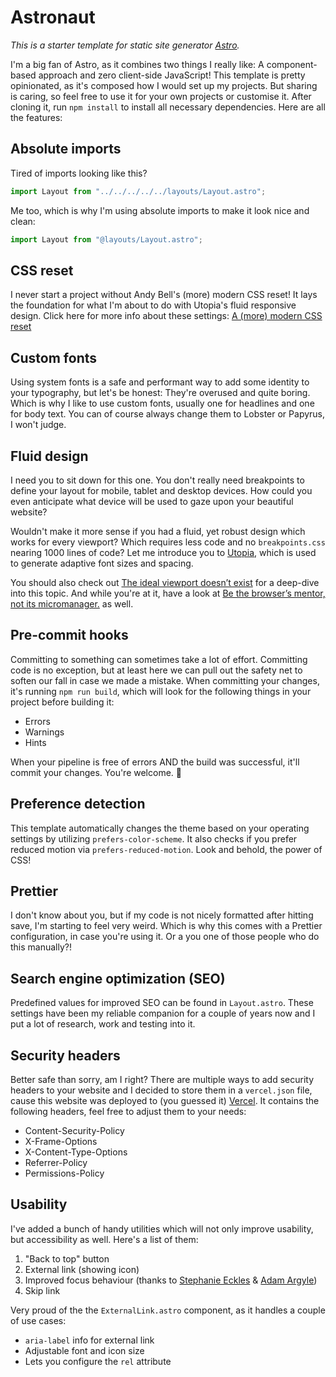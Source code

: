 # Astronaut

_This is a starter template for static site generator [Astro](https://astro.build/)._

I'm a big fan of Astro, as it combines two things I really like: A component-based approach and zero client-side JavaScript! This template is pretty opinionated, as it's composed how I would set up my projects. But sharing is caring, so feel free to use it for your own projects or customise it. After cloning it, run `npm install` to install all necessary dependencies. Here are all the features:

## Absolute imports

Tired of imports looking like this?

```javascript
import Layout from "../../../../../layouts/Layout.astro";
```

Me too, which is why I'm using absolute imports to make it look nice and clean:

```javascript
import Layout from "@layouts/Layout.astro";
```

## CSS reset

I never start a project without Andy Bell's (more) modern CSS reset! It lays the foundation for what I'm about to do with Utopia's fluid responsive design. Click here for more info about these settings: [A (more) modern CSS reset](https://andy-bell.co.uk/a-more-modern-css-reset/)

## Custom fonts

Using system fonts is a safe and performant way to add some identity to your typography, but let's be honest: They're overused and quite boring. Which is why I like to use custom fonts, usually one for headlines and one for body text. You can of course always change them to Lobster or Papyrus, I won't judge.

## Fluid design

I need you to sit down for this one. You don't really need breakpoints to define your layout for mobile, tablet and desktop devices. How could you even anticipate what device will be used to gaze upon your beautiful website?

Wouldn't make it more sense if you had a fluid, yet robust design which works for every viewport? Which requires less code and no `breakpoints.css` nearing 1000 lines of code? Let me introduce you to [Utopia](https://utopia.fyi/), which is used to generate adaptive font sizes and spacing.

You should also check out [The ideal viewport doesn’t exist](https://viewports.fyi/) for a deep-dive into this topic. And while you're at it, have a look at [Be the browser’s mentor, not its micromanager.](https://buildexcellentwebsit.es/) as well.

## Pre-commit hooks

Committing to something can sometimes take a lot of effort. Committing code is no exception, but at least here we can pull out the safety net to soften our fall in case we made a mistake. When committing your changes, it's running `npm run build`, which will look for the following things in your project before building it:

- Errors
- Warnings
- Hints

When your pipeline is free of errors AND the build was successful, it'll commit your changes. You're welcome. 🤗

## Preference detection

This template automatically changes the theme based on your operating settings by utilizing `prefers-color-scheme`. It also checks if you prefer reduced motion via `prefers-reduced-motion`. Look and behold, the power of CSS!

## Prettier

I don't know about you, but if my code is not nicely formatted after hitting save, I'm starting to feel very weird. Which is why this comes with a Prettier configuration, in case you're using it. Or a you one of those people who do this manually?!

## Search engine optimization (SEO)

Predefined values for improved SEO can be found in `Layout.astro`. These settings have been my reliable companion for a couple of years now and I put a lot of research, work and testing into it.

## Security headers

Better safe than sorry, am I right? There are multiple ways to add security headers to your website and I decided to store them in a `vercel.json` file, cause this website was deployed to (you guessed it) [Vercel](https://vercel.com/). It contains the following headers, feel free to adjust them to your needs:

- Content-Security-Policy
- X-Frame-Options
- X-Content-Type-Options
- Referrer-Policy
- Permissions-Policy

## Usability

I've added a bunch of handy utilities which will not only improve usability, but accessibility as well. Here's a list of them:

1. "Back to top" button
2. External link (showing icon)
3. Improved focus behaviour (thanks to [Stephanie Eckles](https://css-tricks.com/standardizing-focus-styles-with-css-custom-properties/) & [Adam Argyle](https://codepen.io/argyleink/pen/JjEzeLp))
4. Skip link

Very proud of the the `ExternalLink.astro` component, as it handles a couple of use cases:

- `aria-label` info for external link
- Adjustable font and icon size
- Lets you configure the `rel` attribute
